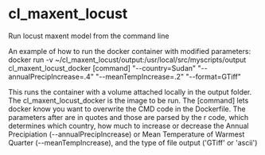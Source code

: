 # cl_maxent_locust
Run locust maxent model from the command line

An example of how to run the docker container with modified parameters:
docker run -v ~/cl_maxent_locust/output:/usr/local/src/myscripts/output  cl_maxent_locust_docker [command] "--country=Sudan" "--annualPrecipIncrease=.4" "--meanTempIncrease=.2"  "--format=GTiff"

This runs the container with a volume attached locally in the output folder. 
The cl_maxent_locust_docker is the image to be run.
The [command] lets docker know you want to overwrite the CMD code in the Dockerfile.
The parameters after are in quotes and those are parsed by the r code, which determines which country, how much to increase or decrease the Annual Precipiation (--annualPrecipIncrease) or Mean Temperature of Warmest Quarter (--meanTempIncrease), and the type of file output ('GTiff' or 'ascii')
